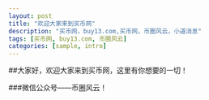 ```yaml
---
layout: post
title: "欢迎大家来到买币网"
description: "买币网，buy13.com,买币网，币圈风云，小道消息"
tags: [买币网, buy13.com, 币圈风云]
categories: [sample, intro]
---
```

##大家好，欢迎大家来到买币网，这里有你想要的一切！


###微信公众号——币圈风云！
